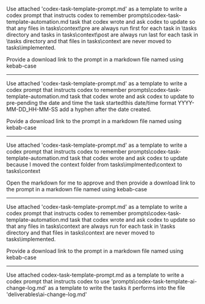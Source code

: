 
Use attached 'codex-task-template-prompt.md' as a template to write a codex prompt that instructs codex to remember prompts\codex-task-template-automation.md task that codex wrote and ask codex to update so that any files in tasks\context\pre are always run first for each task in \tasks directory and tasks in tasks\context\post are always run last for each task in \tasks directory and that files in tasks\context are never moved to tasks\implemented.

Provide a download link to the prompt in a markdown file named using kebab-case

---

Use attached 'codex-task-template-prompt.md' as a template to write a codex prompt that instructs codex to remember prompts\codex-task-template-automation.md task that codex wrote and ask codex to update to pre-pending the date and time the task startedthis date/time format YYYY-MM-DD_HH-MM-SS add a hyphen after the date created.

Povide a download link to the prompt in a markdown file named using kebab-case

---

Use attached 'codex-task-template-prompt.md' as a template to write a codex prompt that instructs codex to remember prompts\codex-task-template-automation.md task that codex wrote and ask codex to update because I moved the context folder from tasks\implmented\context to tasks\context

Open the markdown for me to approve and then provide a download link to the prompt in a markdown file named using kebab-case

---

Use attached 'codex-task-template-prompt.md' as a template to write a codex prompt that instructs codex to remember prompts\codex-task-template-automation.md task that codex wrote and ask codex to update so that any files in tasks\context are always run for each task in \tasks directory and that files in tasks\context are never moved to tasks\implemented.

Provide a download link to the prompt in a markdown file named using kebab-case

---
Use attached codex-task-template-prompt.md as a template to write a codex prompt that instructs codex to use 'prompts\codex-task-template-ai-change-log.md' as a template to write the tasks it performs into the file 'deliverables\ai-change-log.md'